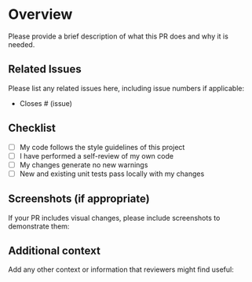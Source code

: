 # Overview

Please provide a brief description of what this PR does and why it is needed.

## Related Issues

Please list any related issues here, including issue numbers if applicable:

- Closes # (issue)

## Checklist

- [ ] My code follows the style guidelines of this project
- [ ] I have performed a self-review of my own code
- [ ] My changes generate no new warnings
- [ ] New and existing unit tests pass locally with my changes

## Screenshots (if appropriate)

If your PR includes visual changes, please include screenshots to demonstrate them:

## Additional context

Add any other context or information that reviewers might find useful:
